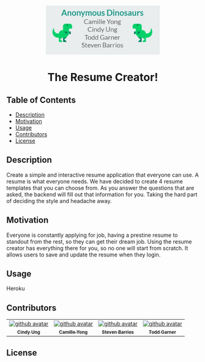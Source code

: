 <p align="center">
  <img src="public/images/image.png" height="128">
  <h1 align="center">The Resume Creator!</h1>
</p>

## Table of Contents
- [Description](#description)
- [Motivation](#motivation)
- [Usage](#usage)
- [Contributors](#contributors)
- [License](#license)

## Description
Create a simple and interactive resume application that everyone can use. A resume is what everyone needs. We have decided to create 4 resume templates that you can choose from. As you answer the questions that are asked, the backend will fill out that information for you. Taking the hard part of deciding the style and headache away.

## Motivation
Everyone is constantly applying for job, having a prestine resume to standout from the rest, so they can get their dream job. Using the resume creator has everything there for you, so no one will start from scratch. It allows users to save and update the resume when they login.

## Usage
Heroku 

## Contributors
<table>
  <tr>
    <td align="center"><a href="https://github.com/cindyung56"><img src="https://avatars.githubusercontent.com/u/92277668?v=4" width="100px;" alt="github avatar"/><br /><sub><b>Cindy Ung</b></sub></a><br /></a></td>
    <td align="center"><a href="https://github.com/camilleyong"><img src="https://avatars.githubusercontent.com/u/110850870?v=4" width="100px;" alt="github avatar"/><br /><sub><b>Camille Yong</b></sub></a><br /></td>
    <td align="center"><a href="https://github.com/Proper-Stevo"><img src="https://avatars.githubusercontent.com/u/83041959?v=4" width="100px;" alt="github avatar"/><br /><sub><b>Steven Barrios</b></sub></a><br /></td>
    <td align="center"><a href="https://github.com/toddrgarner"><img src="https://avatars.githubusercontent.com/u/110719370?v=4" width="100px;" alt="github avatar"/><br /><sub><b>Todd Garner</b></sub></a><br /></td>
  </tr>
</table>

## License
